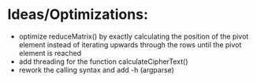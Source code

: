 # Ideas/Optimizations:
- optimize reduceMatrix() by exactly calculating the position of the pivot element instead of iterating upwards through the rows until the pivot element is reached
- add threading for the function calculateCipherText()
- rework the calling syntax and add -h (argparse)
